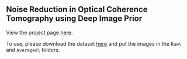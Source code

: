 ## Noise Reduction in Optical Coherence Tomography using Deep Image Prior

View the project page [here](https://jessicaloohw.github.io/BME590_DeepImagePrior/).

To use, please download the dataset [here](http://people.duke.edu/~sf59/Fang_BOE_2012.htm)  and put the images in the `Raw\` and `Averaged\` folders.
